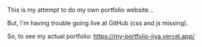 This is my attempt to do my own portfolio website...

But, I'm having trouble going live at GitHub (css and js missing).

So, to see my actual portfolio: https://my-portfolio-jiya.vercel.app/
